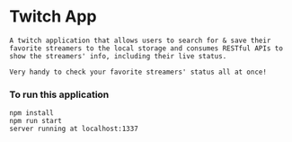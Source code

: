 # Twitch App

```
A twitch application that allows users to search for & save their favorite streamers to the local storage and consumes RESTful APIs to show the streamers' info, including their live status. 

Very handy to check your favorite streamers' status all at once!
```


### To run this application

```
npm install
npm run start
server running at localhost:1337
```
